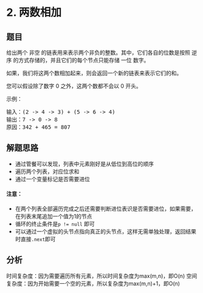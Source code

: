 # 2. 两数相加

## 题目
给出两个 非空 的链表用来表示两个非负的整数。其中，它们各自的位数是按照 逆序 的方式存储的，并且它们的每个节点只能存储 一位 数字。

如果，我们将这两个数相加起来，则会返回一个新的链表来表示它们的和。

您可以假设除了数字 0 之外，这两个数都不会以 0 开头。

示例：
<pre>
输入：(2 -> 4 -> 3) + (5 -> 6 -> 4)
输出：7 -> 0 -> 8
原因：342 + 465 = 807
</pre>

## 解题思路
- 通过管餐可以发现，列表中元素刚好是从低位到高位的顺序
- 遍历两个列表，对应位求和
- 通过一个变量标记是否需要进位
#### 注意：
- 在两个列表全部遍历完成之后还需要判断进位表识是否需要进位，如果需要，在列表末尾追加一个值为1的节点
- 循环的终止条件是`p != null` 即可
- 可以通过一个虚拟的头节点指向真正的头节点，这样无需单独处理，返回结果时直接`.next`即可

## 分析
时间复杂度：因为需要遍历所有元素，所以时间复杂度为max(m,n)，即O(n)
空间复杂度：因为开始需要一个空的元素，所以复杂度为max(m,n)+1，即O(n)